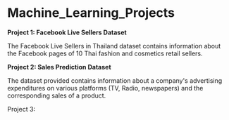 # Machine_Learning_Projects
**Project 1: Facebook Live Sellers Dataset**

The Facebook Live Sellers in Thailand dataset contains information about the Facebook pages of 10 Thai fashion and cosmetics retail sellers.

**Project 2: Sales Prediction Dataset**

The dataset provided contains information about a company's advertising expenditures on various platforms (TV, Radio, newspapers) and the corresponding sales of a product.

Project 3: 
